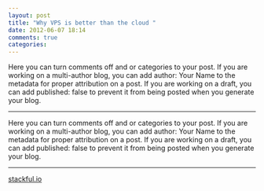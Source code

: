 ```yaml
---
layout: post
title: "Why VPS is better than the cloud "
date: 2012-06-07 18:14
comments: true
categories: 
---
```


Here you can turn comments off and or categories to your post. If you are working on a multi-author blog, you can add author: Your Name to the metadata for proper attribution on a post. If you are working on a draft, you can add published: false to prevent it from being posted when you generate your blog.
***
Here you can turn comments off and or categories to your post. If you are working on a multi-author blog, you can add author: Your Name to the metadata for proper attribution on a post. If you are working on a draft, you can add published: false to prevent it from being posted when you generate your blog.
***
[stackful.io](http://stackful.io)



